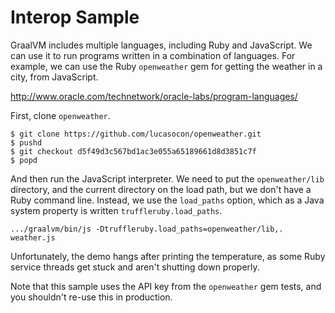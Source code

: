 # Interop Sample

GraalVM includes multiple languages, including Ruby and JavaScript. We can use
it to run programs written in a combination of languages. For example, we can
use the Ruby `openweather` gem for getting the weather in a city, from
JavaScript.

http://www.oracle.com/technetwork/oracle-labs/program-languages/

First, clone `openweather`.

```
$ git clone https://github.com/lucasocon/openweather.git
$ pushd
$ git checkout d5f49d3c567bd1ac3e055a65189661d8d3851c7f
$ popd
```

And then run the JavaScript interpreter. We need to put the `openweather/lib`
directory, and the current directory on the load path, but we don't have a Ruby
command line. Instead, we use the `load_paths` option, which as a Java system
property is written `truffleruby.load_paths`.

```
.../graalvm/bin/js -Dtruffleruby.load_paths=openweather/lib,. weather.js
```

Unfortunately, the demo hangs after printing the temperature, as some Ruby
service threads get stuck and aren't shutting down properly.

Note that this sample uses the API key from the `openweather` gem tests, and you
shouldn't re-use this in production.
